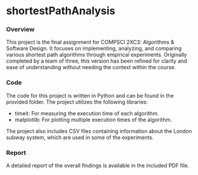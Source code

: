 # shortestPathAnalysis

### Overview

This project is the final assignment for COMPSCI 2XC3: Algorithms & Software Design. It focuses on implementing, analyzing, and comparing various shortest path algorithms through empirical experiments. Originally completed by a team of three, this version has been refined for clarity and ease of understanding without needing the context within the course.

### Code

The code for this project is written in Python and can be found in the provided folder. The project utilizes the following libraries:

- timeit: For measuring the execution time of each algorithm.
- matplotlib: For plotting multiple execution times of the algorithm.

The project also includes CSV files containing information about the London subway system, which are used in some of the experiments.

### Report

A detailed report of the overall findings is available in the included PDF file.
